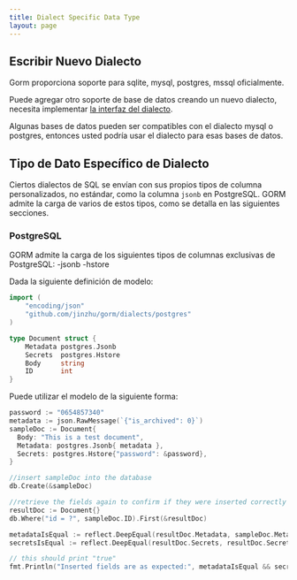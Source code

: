 ```yaml
---
title: Dialect Specific Data Type
layout: page
---
```

## Escribir Nuevo Dialecto

Gorm proporciona soporte para sqlite, mysql, postgres, mssql oficialmente.

Puede agregar otro soporte de base de datos creando un nuevo dialecto, necesita implementar [la interfaz del dialecto](https://godoc.org/github.com/jinzhu/gorm#Dialect).

Algunas bases de datos pueden ser compatibles con el dialecto mysql o postgres, entonces usted podría usar el dialecto para esas bases de datos.

## Tipo de Dato Específico de Dialecto

Ciertos dialectos de SQL se envían con sus propios tipos de columna personalizados, no estándar, como la columna `jsonb` en PostgreSQL. GORM admite la carga de varios de estos tipos, como se detalla en las siguientes secciones.

### PostgreSQL

GORM admite la carga de los siguientes tipos de columnas exclusivas de PostgreSQL: -jsonb -hstore

Dada la siguiente definición de modelo:

```go
import (
    "encoding/json"
    "github.com/jinzhu/gorm/dialects/postgres"
)

type Document struct {
    Metadata postgres.Jsonb
    Secrets  postgres.Hstore
    Body     string
    ID       int
}
```

Puede utilizar el modelo de la siguiente forma:

```go
password := "0654857340"
metadata := json.RawMessage(`{"is_archived": 0}`)
sampleDoc := Document{
  Body: "This is a test document",
  Metadata: postgres.Jsonb{ metadata },
  Secrets: postgres.Hstore{"password": &password},
}

//insert sampleDoc into the database
db.Create(&sampleDoc)

//retrieve the fields again to confirm if they were inserted correctly
resultDoc := Document{}
db.Where("id = ?", sampleDoc.ID).First(&resultDoc)

metadataIsEqual := reflect.DeepEqual(resultDoc.Metadata, sampleDoc.Metadata)
secretsIsEqual := reflect.DeepEqual(resultDoc.Secrets, resultDoc.Secrets)

// this should print "true"
fmt.Println("Inserted fields are as expected:", metadataIsEqual && secretsIsEqual)
```